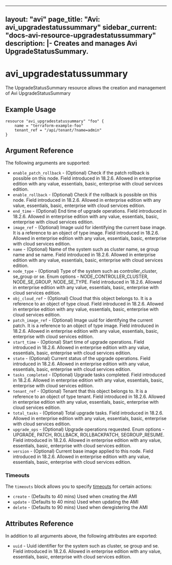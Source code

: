 <!--
    Copyright 2021 VMware, Inc.
    SPDX-License-Identifier: Mozilla Public License 2.0
-->
---
layout: "avi"
page_title: "Avi: avi_upgradestatussummary"
sidebar_current: "docs-avi-resource-upgradestatussummary"
description: |-
  Creates and manages Avi UpgradeStatusSummary.
---

# avi_upgradestatussummary

The UpgradeStatusSummary resource allows the creation and management of Avi UpgradeStatusSummary

## Example Usage

```hcl
resource "avi_upgradestatussummary" "foo" {
    name = "terraform-example-foo"
    tenant_ref = "/api/tenant/?name=admin"
}
```

## Argument Reference

The following arguments are supported:

* `enable_patch_rollback` - (Optional) Check if the patch rollback is possible on this node. Field introduced in 18.2.6. Allowed in enterprise edition with any value, essentials, basic, enterprise with cloud services edition.
* `enable_rollback` - (Optional) Check if the rollback is possible on this node. Field introduced in 18.2.6. Allowed in enterprise edition with any value, essentials, basic, enterprise with cloud services edition.
* `end_time` - (Optional) End time of upgrade operations. Field introduced in 18.2.6. Allowed in enterprise edition with any value, essentials, basic, enterprise with cloud services edition.
* `image_ref` - (Optional) Image uuid for identifying the current base image. It is a reference to an object of type image. Field introduced in 18.2.6. Allowed in enterprise edition with any value, essentials, basic, enterprise with cloud services edition.
* `name` - (Optional) Name of the system such as cluster name, se group name and se name. Field introduced in 18.2.6. Allowed in enterprise edition with any value, essentials, basic, enterprise with cloud services edition.
* `node_type` - (Optional) Type of the system such as controller_cluster, se_group or se. Enum options - NODE_CONTROLLER_CLUSTER, NODE_SE_GROUP, NODE_SE_TYPE. Field introduced in 18.2.6. Allowed in enterprise edition with any value, essentials, basic, enterprise with cloud services edition.
* `obj_cloud_ref` - (Optional) Cloud that this object belongs to. It is a reference to an object of type cloud. Field introduced in 18.2.6. Allowed in enterprise edition with any value, essentials, basic, enterprise with cloud services edition.
* `patch_image_ref` - (Optional) Image uuid for identifying the current patch. It is a reference to an object of type image. Field introduced in 18.2.6. Allowed in enterprise edition with any value, essentials, basic, enterprise with cloud services edition.
* `start_time` - (Optional) Start time of upgrade operations. Field introduced in 18.2.6. Allowed in enterprise edition with any value, essentials, basic, enterprise with cloud services edition.
* `state` - (Optional) Current status of the upgrade operations. Field introduced in 18.2.6. Allowed in enterprise edition with any value, essentials, basic, enterprise with cloud services edition.
* `tasks_completed` - (Optional) Upgrade tasks completed. Field introduced in 18.2.6. Allowed in enterprise edition with any value, essentials, basic, enterprise with cloud services edition.
* `tenant_ref` - (Optional) Tenant that this object belongs to. It is a reference to an object of type tenant. Field introduced in 18.2.6. Allowed in enterprise edition with any value, essentials, basic, enterprise with cloud services edition.
* `total_tasks` - (Optional) Total upgrade tasks. Field introduced in 18.2.6. Allowed in enterprise edition with any value, essentials, basic, enterprise with cloud services edition.
* `upgrade_ops` - (Optional) Upgrade operations requested. Enum options - UPGRADE, PATCH, ROLLBACK, ROLLBACKPATCH, SEGROUP_RESUME. Field introduced in 18.2.6. Allowed in enterprise edition with any value, essentials, basic, enterprise with cloud services edition.
* `version` - (Optional) Current base image applied to this node. Field introduced in 18.2.6. Allowed in enterprise edition with any value, essentials, basic, enterprise with cloud services edition.


### Timeouts

The `timeouts` block allows you to specify [timeouts](https://www.terraform.io/docs/configuration/resources.html#timeouts) for certain actions:

* `create` - (Defaults to 40 mins) Used when creating the AMI
* `update` - (Defaults to 40 mins) Used when updating the AMI
* `delete` - (Defaults to 90 mins) Used when deregistering the AMI

## Attributes Reference

In addition to all arguments above, the following attributes are exported:

* `uuid` -  Uuid identifier for the system such as cluster, se group and se. Field introduced in 18.2.6. Allowed in enterprise edition with any value, essentials, basic, enterprise with cloud services edition.

